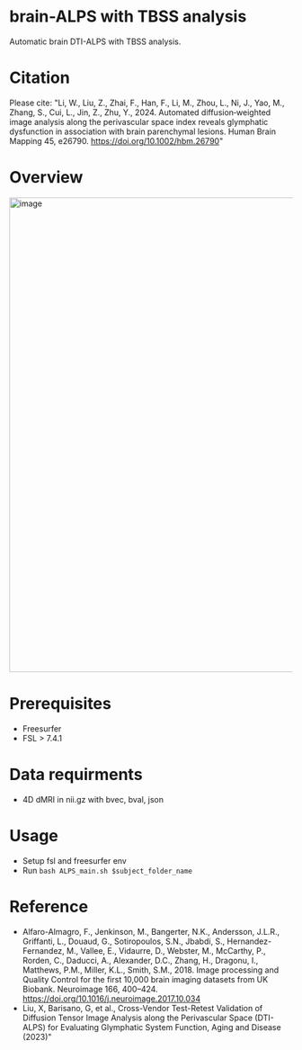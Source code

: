 # brain-ALPS with TBSS analysis
Automatic brain DTI-ALPS with TBSS analysis.

# Citation
Please cite: "Li, W., Liu, Z., Zhai, F., Han, F., Li, M., Zhou, L., Ni, J., Yao, M., Zhang, S., Cui, L., Jin, Z., Zhu, Y., 2024. Automated diffusion‐weighted image analysis along the perivascular space index reveals glymphatic dysfunction in association with brain parenchymal lesions. Human Brain Mapping 45, e26790. https://doi.org/10.1002/hbm.26790"

# Overview
<img width="1347" height="844" alt="image" src="https://github.com/user-attachments/assets/c0420da5-7e5e-439e-9d2c-d253ed353d45" />

# Prerequisites
- Freesurfer
- FSL > 7.4.1

# Data requirments
- 4D dMRI in nii.gz with bvec, bval, json

# Usage
- Setup fsl and freesurfer env
- Run `bash ALPS_main.sh $subject_folder_name`

# Reference
- Alfaro-Almagro, F., Jenkinson, M., Bangerter, N.K., Andersson, J.L.R., Griffanti, L., Douaud, G., Sotiropoulos, S.N., Jbabdi, S., Hernandez-Fernandez, M., Vallee, E., Vidaurre, D., Webster, M., McCarthy, P., Rorden, C., Daducci, A., Alexander, D.C., Zhang, H., Dragonu, I., Matthews, P.M., Miller, K.L., Smith, S.M., 2018. Image processing and Quality Control for the first 10,000 brain imaging datasets from UK Biobank. Neuroimage 166, 400–424. https://doi.org/10.1016/j.neuroimage.2017.10.034
- Liu, X, Barisano, G, et al., Cross-Vendor Test-Retest Validation of Diffusion Tensor Image Analysis along the Perivascular Space (DTI-ALPS) for Evaluating Glymphatic System Function, Aging and Disease (2023)" 
